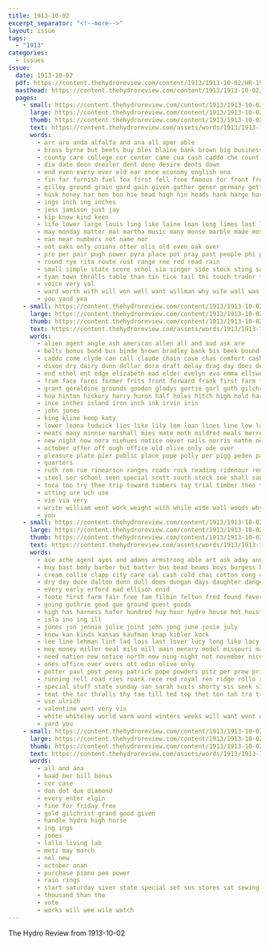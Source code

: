 ```yaml
---
title: 1913-10-02
excerpt_separator: "<!--more-->"
layout: issue
tags:
  - "1913"
categories:
  - issues
issue:
  date: 1913-10-02
  pdf: https://content.thehydroreview.com/content/1913/1913-10-02/HR-1913-10-02.pdf
  masthead: https://content.thehydroreview.com/content/1913/1913-10-02/masthead/HR-1913-10-02.jpg
  pages:
    - small: https://content.thehydroreview.com/content/1913/1913-10-02/small/HR-1913-10-02-01.jpg
      large: https://content.thehydroreview.com/content/1913/1913-10-02/large/HR-1913-10-02-01.jpg
      thumb: https://content.thehydroreview.com/content/1913/1913-10-02/thumbnails/HR-1913-10-02-01.jpg
      text: https://content.thehydroreview.com/assets/words/1913/1913-10-02/HR-1913-10-02-01.txt
      words:
        - arr are anda alfalfa and ana all aper able
        - brass byrne but beets buy bles blaine bank brown big business bales back been border bas bring bun beau binder bridge base
        - county care college cor center came cua cash caddo che count corn chief con cotton can charm credit
        - dia date deon drexler dent done desire dents down
        - end even every ever eld ear ence economy english ena
        - fin far furnish fuel fox first fell free famous for front from field found fair fruit fete
        - gilley ground grain gard gain given gather gener germany gett good glass grinder
        - husk honey har hen hon hie head high hin heads hank harge has her hay hames hydro hardware
        - ings inch ing inches
        - jess jamison just jay
        - kip know kind keen
        - life lower large louis ling like laine loan long limes last little
        - may monday matter mal martha music many mense marble made most manner miss much
        - nan near numbers not name nor
        - oot oaks only onions otter olis old oven oak over
        - pro per pair pugh power pyra place pot pray past people phi part palmer pay perfect plan player
        - round rye rita route rust range ree red read rain
        - small simple state score schol sia singer side stock sting sacks seto step square see solid standard strong shaft surplus sper special steel slick saturday
        - tyan town thralls table than tin tice tail thi touch trader them thy takes the top take tay thee then
        - voice very val
        - ward worth with will won well want willman why wife wall was work win wil winners
        - you yand yea
    - small: https://content.thehydroreview.com/content/1913/1913-10-02/small/HR-1913-10-02-02.jpg
      large: https://content.thehydroreview.com/content/1913/1913-10-02/large/HR-1913-10-02-02.jpg
      thumb: https://content.thehydroreview.com/content/1913/1913-10-02/thumbnails/HR-1913-10-02-02.jpg
      text: https://content.thehydroreview.com/assets/words/1913/1913-10-02/HR-1913-10-02-02.txt
      words:
        - alien agent angle ash american allen all and aud ask are
        - bolts bonus bond bus binde brown bradley bank bis beek bound but branson books been beams buy bixler bows best brough book below blade benefield bettie bor both
        - caddo come clyde can call claude chain case chas comfort cash center cause city con collins ches cross cold county cedar campbell cecil
        - dixon dry dairy dunn dollar dora draft delay drag day does dennis dout dal daniels dinner dain
        - end ethel ent edge elizabeth ead elder evelyn eva emma ellsworth
        - from face fares former frits front forward frank first farm full freely foster for far fresh fay felton
        - grant geraldine grounds goodon gladys gertie garl guth gilchrist given good glenn gilmore gordon gies general grad glass
        - hoa hinton hickory harry huron half holes hitch high hold harty her hes holding heads homer hite hardware henke handing head hydro hibbs hould him
        - ince inches island iron inch ink irvin iris
        - john jones
        - king kline keep katy
        - lower leona ludwick lies like lily lem loan lines line low laude leta light lee leer lola long learn
        - meats many minnie marshall mies mate moth mildred meals merrel must monday merit mules may market miss margaret mabel madi money
        - new night now nora niehues notice never nails norris nathe neva not north
        - october offer off ough office old olive only ode over
        - pleasure plate pier public place pope polly per pigg peden pack pay par pitzer phe potter plank
        - quarters
        - ruth rom rue rinearson ranges roads rock reading ridenour renew ray room ready rest rover road red real
        - steel ser school seen special scott south stock see shall sand sele service stand soll surgeon star stakes sunday sale short side set slow stoves sick stange sharp stake snapp size sell
        - toca too try thee trip toward timbers tay trial timber theo thompson thing ton thick tho take tipping tardy tin teacher the theron then tha teet twist
        - utting ure uch use
        - vie via very
        - write william went work weight with while wide wall woods why williams week will ward wood wife want
        - you
    - small: https://content.thehydroreview.com/content/1913/1913-10-02/small/HR-1913-10-02-03.jpg
      large: https://content.thehydroreview.com/content/1913/1913-10-02/large/HR-1913-10-02-03.jpg
      thumb: https://content.thehydroreview.com/content/1913/1913-10-02/thumbnails/HR-1913-10-02-03.jpg
      text: https://content.thehydroreview.com/assets/words/1913/1913-10-02/HR-1913-10-02-03.txt
      words:
        - ace ache agent ayes and adams armstrong able art ask aday ann ash asa ago all ales are
        - buy bast body barber but batter bus bead beams boys burgess butler beatrice bar better breed blood bree block business bound bran best burgman beek beans bring been brent bros baby
        - cream collie clapp city care cal cash cold chai cotton cong christ cate come cost came caddo cleo cart card chambers class clark call collier cox corn corners change collins case claude cottier cece
        - dry day duce dalton dunn dull does dungan days daughter danger daughters dollar dard
        - every early erford ead ellison enid
        - foote first farm fair free fam filbin felton fred found fever furnish frisco folks foreman francisco fund fancy finder fall fell faith frank farmer fast from fail francis fos for friday flyer fond farra
        - going guthrie good gue ground guest goods
        - high has harness hafer hundred huy hour hydro house hot heist her home hay half hoyt head
        - isla ino ing ill
        - jones jon jennie jolie joint john jong june josie july
        - know kan kinds kansas kaufman knap kibler kock
        - lee line lehman lint lad loss last lover lucy long like lacy light left land lief lala loan les
        - mey money miller meal milo mill main menary model missouri magazine mas may made mckee most miss more morning many min
        - need nation new notice north now ning night not november nice norval
        - ones office over overs ott odin olive only
        - potter paul post penny patrick pope powders pitz per prow pring palace pryor pie past part pleasant pair pay powder pack
        - running rell road ries roark rece red royal ren ridge rollo regular route ree roy raith rock
        - special stuff state sunday san sarah suits shorty sis seek sil send street sam supper sell sat strange stone see shortt ster she sand saturday square socie stay short sharpless stock standard sunda severe seed soon single shorts second sup sick sae study sale souvenir school september son seal sas sear save sylvester salt
        - teat the tor thralls thy tae till ted top thet ton tah tra train tammy tas town tones them thomas tay
        - use ulrich
        - valentine vent very vis
        - white whiteley world warm word winters weeks will want went weather west work with wil wife worm witt week wheat winter williams wit watch weatherford woods weal wide wool wood weight walk was water worth
        - yard you
    - small: https://content.thehydroreview.com/content/1913/1913-10-02/small/HR-1913-10-02-04.jpg
      large: https://content.thehydroreview.com/content/1913/1913-10-02/large/HR-1913-10-02-04.jpg
      thumb: https://content.thehydroreview.com/content/1913/1913-10-02/thumbnails/HR-1913-10-02-04.jpg
      text: https://content.thehydroreview.com/assets/words/1913/1913-10-02/HR-1913-10-02-04.txt
      words:
        - all and ana
        - baad ber bill bonus
        - cor case
        - don dot due diamond
        - every enter elgin
        - fine for friday free
        - gold gilchrist grand good given
        - handle hydro high horse
        - ing ings
        - jones
        - lalla living lab
        - metz may march
        - nel new
        - october onan
        - purchase piano pee power
        - rain rings
        - start saturday siver state special set sus stores sat sewing sot silver selene standard
        - thousand than the
        - vote
        - works will wee wile watch
---
```


The Hydro Review from 1913-10-02

<!--more-->

